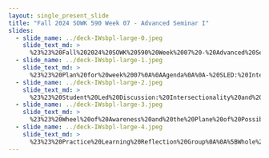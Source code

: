 ```yaml
---
layout: single_present_slide
title: "Fall 2024 SOWK 590 Week 07 - Advanced Seminar I"
slides:
  - slide_name: ../deck-IWsbpl-large-0.jpeg
    slide_text_md: >
      %23%23%20Fall%202024%20SOWK%20590%20Week%2007%20-%20Advanced%20Seminar%20I%0Atitle:%20Fall%202024%20SOWK%20590%20Week%2007%20-%20Advanced%20Seminar%20I%0Adate:%202024-09-29%2021:12:00%0Alocation:%20Heritage%20University%0Atags:%0A%0A%20%20-%20Heritage%20University%0A%20%20-%20MSW%20Program%0A%20%20-%20SOWK%20590%0A%0Apresentation_video:%20%3E%0A%20%20%0Adescription:%20%3E%0A%0AWeek%20seven%20is%20synchronous%20with%20having%20class%20on%20Saturday%20(10/05/24)%20week%20for%20SOWK%20590.%20We%20will%20have%20the%20following%20agenda:%0A%0A-%20SLED:%20Intersectionality%20and%20Identity%0A-%20Mindfulness%20activity%0A-%20Practice%20Learning%20Reflection%20Group%0A%0AThe%20learning%20objectives%20this%20week%20include:%0A%0A-%20Students%20will%20recognize%20the%20shared%20experiences%20of%20peers%20in%20their%20practicum%20and%20be%20able%20to%20use%20the%20group%20as%20a%20method%20for%20sharing%20and%20problem-solving.%0A-%20Students%20will%20analyze%20their%20practicum%20experience,%20reflecting%20on%20how%20it%20connects%20to%20their%20development%20and%20demonstration%20of%20competence.%0A-%20Students%20will%20actively%20practice%20a%20mindfulness%20activity.%0A-%20Students%20consider%20intersectionality%20and%20identity.%0A%0A%0A
  - slide_name: ../deck-IWsbpl-large-1.jpeg
    slide_text_md: >
      %23%23%20Plan%20for%20week%2007%0A%0AAgenda%0A%0A-%20SLED:%20Intersectionality%20and%20Identity%0A-%20Mindfulness%20activity%0A-%20Practice%20Learning%20Reflection%20Group%0A%0ALearning%20Objectives%0A%0A-%20Students%20will%20recognize%20the%20shared%20experiences%20of%20peers%20in%20their%20practicum%20and%20be%20able%20to%20use%20the%20group%20as%20a%20method%20for%20sharing%20and%20problem-solving.%0A-%20Students%20will%20analyze%20their%20practicum%20experience,%20reflecting%20on%20how%20it%20connects%20to%20their%20development%20and%20demonstration%20of%20competence.%0A-%20Students%20will%20actively%20practice%20a%20mindfulness%20activity.%0A-%20Students%20consider%20intersectionality%20and%20identity%0A%0A%0A
  - slide_name: ../deck-IWsbpl-large-2.jpeg
    slide_text_md: >
      %23%23%20Student%20Led%20Discussion:%20Intersectionality%20and%20Identity%0A%0A
  - slide_name: ../deck-IWsbpl-large-3.jpeg
    slide_text_md: >
      %23%23%20Wheel%20of%20Awareness%20and%20the%20Plane%20of%20Possibility%0A%3E%20Dr.%20Dan%20Siegle%0A%0A%5BWhole%20Class%20Activity%5D%20Listen%20to%20%5BWheel%20of%20Awareness%20and%20the%20Plane%20of%20Possibility%5D(https://drdansiegel.com/wheel-of-awareness/)%0A%0AHere%20is%20an%20image%20of%20%E2%80%9CThe%20Wheel%20of%20Awareness.%E2%80%9D%20The%20hub%20represents%20the%20experience%20of%20awareness%20itself%20%E2%80%94%20knowing%20%E2%80%94%20while%20the%20rim%20contains%20all%20the%20points%20of%20anything%20we%20can%20become%20aware%20of,%20that%20which%20is%20known%20to%20us.%20We%20can%20send%20a%20spoke%20out%20to%20the%20rim%20to%20focus%20our%20attention%20on%20one%20point%20or%20another%20on%20the%20rim.%20In%20this%20way,%20the%20wheel%20of%20awareness%20becomes%20a%20visual%20metaphor%20for%20the%20integration%20of%20consciousness%20as%20we%20differentiate%20rim-elements%20and%20hub-awareness%20from%20each%20other%20and%20link%20them%20with%20our%20focus%20of%20attention.%0A%0A%0A
  - slide_name: ../deck-IWsbpl-large-4.jpeg
    slide_text_md: >
      %23%23%20Practice%20Learning%20Reflection%20Group%0A%0A%5BWhole%20Class%20Activity%5D%20%20Review%20Norms%0A%0AGroup%20Check-in%20Question:%0AAn%20activity%20that%20is%20facilitating%20learning%20for%20you%20this%20week.%0A%0APracticum%20Discussion:%20%0A-%20What%20are%20some%20of%20the%20things%20that%20are%20happening%20in%20your%20practicums%0A-%20What%20are%20some%20of%20the%20needs%20of%20the%20clients%20you%20are%20working%20with%0A-%20Examples%20of%20client%20work%20to%20share%20with%20the%20group%0A
---
```

